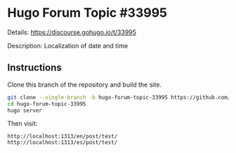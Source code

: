 # Hugo Forum Topic #33995

Details: <https://discourse.gohugo.io/t/33995>

Description: Localization of date and time

## Instructions

Clone this branch of the repository and build the site.

```bash
git clone --single-branch -b hugo-forum-topic-33995 https://github.com/jmooring/hugo-testing hugo-forum-topic-33995
cd hugo-forum-topic-33995
hugo server
```

Then visit:

```
http://localhost:1313/en/post/test/
http://localhost:1313/es/post/test/
```
